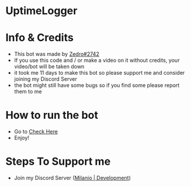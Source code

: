 # UptimeLogger


# Info & Credits
- This bot was made by [Zedro#2742](https://discord.gg/kMQBywtzzJ)
- If you use this code and / or make a video on it without credits, your video/bot will be taken down
- it took me 11 days to make this bot so please support me and consider joining my Discord Server
- the bot might still have some bugs so if you find some please report them to me
# How to run the bot
- Go to [Check Here](https://discord.gg/kMQBywtzzJ)
- Enjoy!
# Steps To Support me
- Join my Discord Server ([Milanio | Development](https://discord.gg/kMQBywtzzJ))
